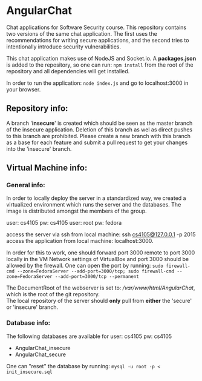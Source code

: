 # AngularChat
Chat applications for Software Security course.
This repository contains two versions of the same chat application. The first uses the recommendations for writing secure applications, and the second  tries to intentionally introduce security vulnerabilities.

This chat application makes use of NodeJS and Socket.io. A **packages.json** is added to the repository, so 
one can run:
    ```npm install```
from the root of the repository and all dependencies will get installed.  

In order to run the application: ```node index.js``` and go to localhost:3000 in your browser.

## Repository info:
A branch '**insecure**' is created which should be seen as the master branch of the insecure application. Deletion of this branch as wel as direct pushes to this branch are prohibited. Please create a new branch with this branch as a base for each feature and submit a pull request to get your changes into the 'insecure' branch.

## Virtual Machine info:
### General info:
In order to locally deploy the server in a standardized way, we created a virtualized environment which runs the server and the databases. The image is distributed amongst the members of the group.

user: cs4105 pw: cs4105
user: root pw: fedora

access the server via ssh from local machine: ssh cs4105@127.0.0.1 -p 2015  
access the application from local machine: localhost:3000.  

In order for this to work, one should forward port 3000 remote to port 3000 locally in the VM Network settings of VirtualBox and port 3000 should be allowed by the firewall. One can open the port by running: ```sudo firewall-cmd --zone=FedoraServer --add-port=3000/tcp; sudo firewall-cmd --zone=FedoraServer --add-port=3000/tcp --permanent```

The DocumentRoot of the webserver is set to: */var/www/html/AngularChat*, which is the root of the git repository.   
The local repository of the server should **only** pull from **either** the 'secure' or 'insecure' branch.

### Database info:
The following databases are available for user: cs4105 pw: cs4105 
* AngularChat_insecure
* AngularChat_secure

One can "reset" the database by running: ```mysql -u root -p < init_insecure.sql```
